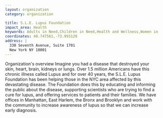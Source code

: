 ```yaml
---
layout: organization
category: organization

title: S.L.E. Lupus Foundation
impact_area: Health
keywords: Adults in Need,Children in Need,Health and Wellness,Women in Need
coordinates: 40.747561,-73.993129
address: |
  330 Seventh Avenue, Suite 1701
  New York NY 10001
---
```

Organization's overview
Imagine you had a disease that destroyed your skin, heart, brain, kidneys or lungs.  Over 1.5 million Americans have this chronic illness called Lupus and for over 40 years, the S.L.E. Lupus Foundation has been helping those in the NYC area affected by this devastating disease.  The Foundation does this by educating and informing the public about the disease, supporting scientists who are trying to find a cure for lupus, and offering services to patients and their families.  We have offices in Manhattan, East Harlem, the Bronx and Brooklyn and work with the community to increase awareness of lupus so that we can increase early diagnosis.